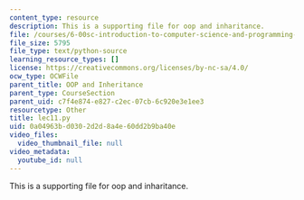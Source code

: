 ```yaml
---
content_type: resource
description: This is a supporting file for oop and inharitance.
file: /courses/6-00sc-introduction-to-computer-science-and-programming-spring-2011/0a04963bd0302d2d8a4e60dd2b9ba40e_lec11.py
file_size: 5795
file_type: text/python-source
learning_resource_types: []
license: https://creativecommons.org/licenses/by-nc-sa/4.0/
ocw_type: OCWFile
parent_title: OOP and Inheritance
parent_type: CourseSection
parent_uid: c7f4e874-e827-c2ec-07cb-6c920e3e1ee3
resourcetype: Other
title: lec11.py
uid: 0a04963b-d030-2d2d-8a4e-60dd2b9ba40e
video_files:
  video_thumbnail_file: null
video_metadata:
  youtube_id: null
---
```

This is a supporting file for oop and inharitance.